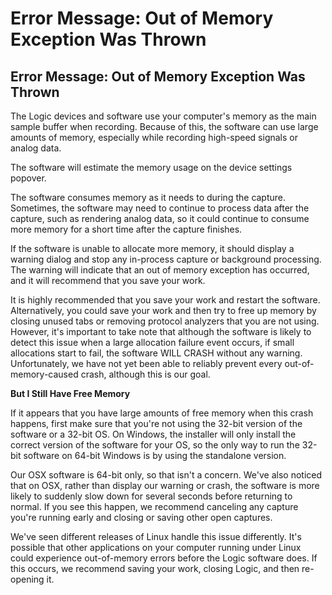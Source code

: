 # Error Message: Out of Memory Exception Was Thrown

## Error Message: Out of Memory Exception Was Thrown

The Logic devices and software use your computer's memory as the main sample buffer when recording. Because of this, the software can use large amounts of memory, especially while recording high-speed signals or analog data.

The software will estimate the memory usage on the device settings popover.

The software consumes memory as it needs to during the capture. Sometimes, the software may need to continue to process data after the capture, such as rendering analog data, so it could continue to consume more memory for a short time after the capture finishes.

If the software is unable to allocate more memory, it should display a warning dialog and stop any in-process capture or background processing. The warning will indicate that an out of memory exception has occurred, and it will recommend that you save your work.

It is highly recommended that you save your work and restart the software. Alternatively, you could save your work and then try to free up memory by closing unused tabs or removing protocol analyzers that you are not using. However, it's important to take note that although the software is likely to detect this issue when a large allocation failure event occurs, if small allocations start to fail, the software WILL CRASH without any warning. Unfortunately, we have not yet been able to reliably prevent every out-of-memory-caused crash, although this is our goal.

**But I Still Have Free Memory**

If it appears that you have large amounts of free memory when this crash happens, first make sure that you're not using the 32-bit version of the software or a 32-bit OS. On Windows, the installer will only install the correct version of the software for your OS, so the only way to run the 32-bit software on 64-bit Windows is by using the standalone version.

Our OSX software is 64-bit only, so that isn't a concern. We've also noticed that on OSX, rather than display our warning or crash, the software is more likely to suddenly slow down for several seconds before returning to normal. If you see this happen, we recommend canceling any capture you're running early and closing or saving other open captures.

We've seen different releases of Linux handle this issue differently. It's possible that other applications on your computer running under Linux could experience out-of-memory errors before the Logic software does. If this occurs, we recommend saving your work, closing Logic, and then re-opening it.

